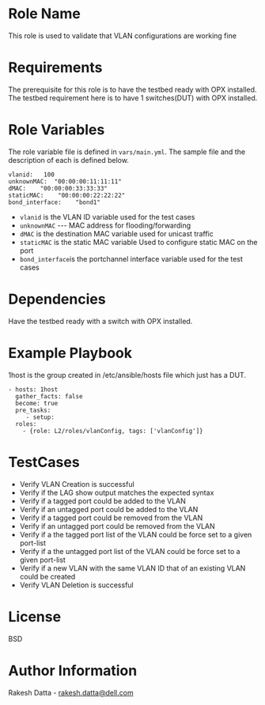 # Role Name

This role is used to validate that VLAN configurations are working fine

# Requirements

The prerequisite for this role is to have the testbed ready with OPX installed. The testbed requirement here is to have 1 switches(DUT) with OPX installed. 


# Role Variables

The role variable file is defined in `vars/main.yml`. The sample file and the description of each is defined below.
```
vlanid:   100
unknownMAC:  "00:00:00:11:11:11"
dMAC:    "00:00:00:33:33:33"
staticMAC:    "00:00:00:22:22:22"
bond_interface:    "bond1"
```
* `vlanid` is the VLAN ID variable used for the test cases
* `unknownMAC` --- MAC address for flooding/forwarding
* `dMAC` is the destination MAC variable used for unicast traffic 
* `staticMAC` is the static MAC variable Used to configure static MAC on the port
* `bond_interface`is the portchannel interface variable used for the test cases

# Dependencies

Have the testbed ready with a switch with OPX installed.

# Example Playbook

1host is the group created in /etc/ansible/hosts file which just has a DUT.

```
- hosts: 1host
  gather_facts: false
  become: true
  pre_tasks:
     - setup:
  roles:
    - {role: L2/roles/vlanConfig, tags: ['vlanConfig']}
```
# TestCases
   * Verify VLAN Creation is successful
   * Verify if the LAG show output matches the expected syntax
   * Verify if a tagged port could be added to the VLAN
   * Verify if an untagged port could be added to the VLAN
   * Verify if a tagged port could be removed from the VLAN
   * Verify if an untagged port could be removed from the VLAN
   * Verify if a the tagged port list of the VLAN could be force set to a given port-list
   * Verify if a the untagged port list of the VLAN could be force set to a given port-list
   * Verify if a new VLAN with the same VLAN ID that of an existing VLAN could be created
   * Verify VLAN Deletion is successful
# License

BSD

# Author Information

Rakesh Datta - rakesh.datta@dell.com
